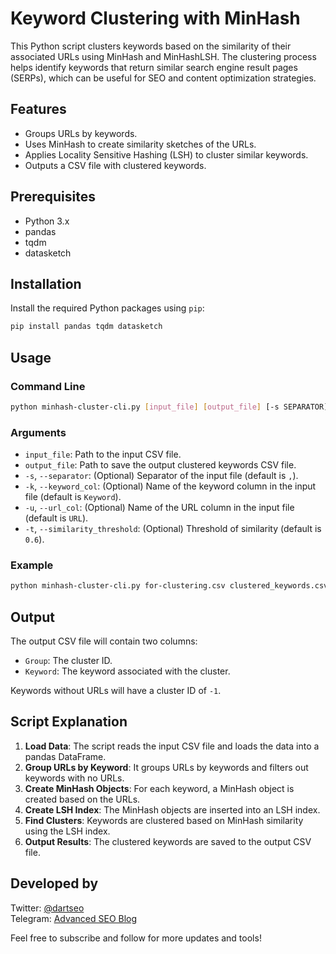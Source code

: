 # Keyword Clustering with MinHash

This Python script clusters keywords based on the similarity of their associated URLs using MinHash and MinHashLSH. The clustering process helps identify keywords that return similar search engine result pages (SERPs), which can be useful for SEO and content optimization strategies.

## Features

- Groups URLs by keywords.
- Uses MinHash to create similarity sketches of the URLs.
- Applies Locality Sensitive Hashing (LSH) to cluster similar keywords.
- Outputs a CSV file with clustered keywords.

## Prerequisites

- Python 3.x
- pandas
- tqdm
- datasketch

## Installation

Install the required Python packages using `pip`:

```sh
pip install pandas tqdm datasketch
```

## Usage

### Command Line

```sh
python minhash-cluster-cli.py [input_file] [output_file] [-s SEPARATOR] [-k KEYWORD_COL] [-u URL_COL] [-t SIMILARITY_THRESHOLD]
```

### Arguments

- `input_file`: Path to the input CSV file.
- `output_file`: Path to save the output clustered keywords CSV file.
- `-s`, `--separator`: (Optional) Separator of the input file (default is `,`).
- `-k`, `--keyword_col`: (Optional) Name of the keyword column in the input file (default is `Keyword`).
- `-u`, `--url_col`: (Optional) Name of the URL column in the input file (default is `URL`).
- `-t`, `--similarity_threshold`: (Optional) Threshold of similarity (default is `0.6`).

### Example

```sh
python minhash-cluster-cli.py for-clustering.csv clustered_keywords.csv -s ';' -k 'keyword' -u 'url' -t 0.6
```

## Output

The output CSV file will contain two columns:

- `Group`: The cluster ID.
- `Keyword`: The keyword associated with the cluster.

Keywords without URLs will have a cluster ID of `-1`.

## Script Explanation

1. **Load Data**: The script reads the input CSV file and loads the data into a pandas DataFrame.
2. **Group URLs by Keyword**: It groups URLs by keywords and filters out keywords with no URLs.
3. **Create MinHash Objects**: For each keyword, a MinHash object is created based on the URLs.
4. **Create LSH Index**: The MinHash objects are inserted into an LSH index.
5. **Find Clusters**: Keywords are clustered based on MinHash similarity using the LSH index.
6. **Output Results**: The clustered keywords are saved to the output CSV file.

## Developed by

Twitter: [@dartseo](https://twitter.com/dartseo)  
Telegram: [Advanced SEO Blog](https://t.me/advancedseoblog)

Feel free to subscribe and follow for more updates and tools!
